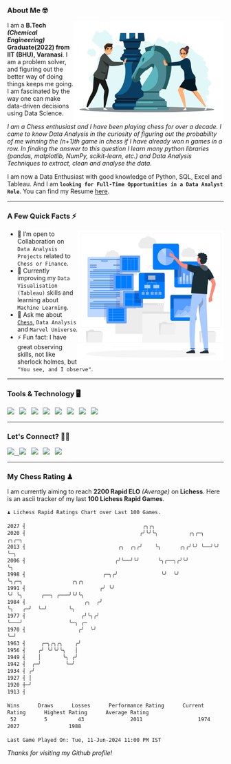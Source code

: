 ### About Me 🤓
<img align="right" alt="Coding" width="350" src="https://github.com/Laxman-Lakhan/Laxman-Lakhan/blob/master/Assets/Chess_Vector.jpg">   

I am a **B.Tech** _**(Chemical Engineering)**_ **Graduate(2022) from IIT (BHU), Varanasi**. I am a problem solver, and figuring out the better way of doing things keeps me going. I am fascinated by the way one can make data-driven decisions using Data Science. 

_I am a Chess enthusiast and I have been playing chess for over a decade. I came to know Data Analysis in the curiosity of figuring out the probability of me winning the (n+1)th game in chess if I have already won n games in a row. In finding the answer to this question I learn many python libraries (pandas, matplotlib, NumPy, scikit-learn, etc.) and Data Analysis Techniques to extract, clean and analyse the data._

I am now a Data Enthusiast with good knowledge of Python, SQL, Excel and Tableau. And I am **`looking for Full-Time Opportunities in a Data Analyst Role`**. You can find my Resume
 [here](https://drive.google.com/file/d/1UIOoogRLj5eGQFQBkuvMmTISZVdl2Ok7/view?usp=sharing).


---

### A Few Quick Facts ⚡️
<img align="right" alt="Coding" width="340" src="https://github.com/Laxman-Lakhan/Laxman-Lakhan/blob/master/Assets/Data_Vector.jpg">   

- 🤝 I’m open to Collaboration on `Data Analysis Projects` related to `Chess or Finance`.
- 📖 Currently improving my `Data Visualisation (Tableau)` skills and learning about `Machine Learning`.
- 💬 Ask me about [`Chess`](https://lichess.org/@/YourKingIsInDanger), `Data Analysis` and `Marvel Universe`.
- ⚡️ Fun fact: I have great observing skills, not like sherlock holmes, but `"You see, and I observe"`.

---
### Tools & Technology 🖥

<img src="https://img.shields.io/badge/Python-white?logo=Python&logoColor=ColorName&style=ShieldStyle" /> &nbsp;
<img src="https://img.shields.io/badge/MySQL-white?logo=MySQL&logoColor=ColorName&style=ShieldStyle" /> &nbsp;
<img src="https://img.shields.io/badge/Tableau-white?logo=Tableau&logoColor=ColorName&style=ShieldStyle" /> &nbsp;
<img src="https://img.shields.io/badge/Excel-white?logo=Microsoft+Excel&logoColor=196F3D&style=ShieldStyle" /> &nbsp;
<img src="https://img.shields.io/badge/Jupyter-white?logo=Jupyter&logoColor=ColorName&style=ShieldStyle" /> &nbsp;
<img src="https://img.shields.io/badge/pandas-white?logo=Pandas&logoColor=000080&style=ShieldStyle" /> &nbsp;
<img src="https://img.shields.io/badge/numpy-white?logo=Numpy&logoColor=85C1E9&style=ShieldStyle" /> &nbsp;
<img src="https://img.shields.io/badge/scikit learn-white?logo=Scikit+Learn&logoColor=ColorName&style=ShieldStyle" /> &nbsp;



---

### Let's Connect? 🫳🏻

<a href="mailto:laxmansingh.lakhan@gmail.com"> <img src="https://img.icons8.com/fluent/48/000000/gmail.png" width="3.5%"/> &nbsp;
[<img src="https://img.icons8.com/color/48/000000/linkedin.png" width="3.5%"/>](https://www.linkedin.com/in/laxman-lakhan/)  &nbsp;
[<img src="https://img.icons8.com/fluent/48/000000/facebook-new.png" width="3.5%"/>](https://www.facebook.com/s.laxmanlakhan/)  &nbsp;
[<img src="https://img.icons8.com/fluent/48/000000/instagram-new.png" width="3.5%"/>](https://www.instagram.com/laxman.lakhan/)  &nbsp;
[<img src="https://img.icons8.com/color/48/000000/twitter.png" width="3.5%"/>](https://twitter.com/laxman__lakhan)  &nbsp;

 ---
  
### My Chess Rating ♟
  
I am currently aiming to reach **2200 Rapid ELO** *(Average)* on **Lichess**. Here is an ascii tracker of my last **100 Lichess Rapid Games**.

  ```
  ♟︎ 𝙻𝚒𝚌𝚑𝚎𝚜𝚜 Rapid 𝚁𝚊𝚝𝚒𝚗𝚐𝚜 𝙲𝚑𝚊𝚛𝚝 𝚘𝚟𝚎𝚛 𝙻𝚊𝚜𝚝 𝟷00 𝙶𝚊𝚖𝚎𝚜.
  
2027 ┤                                      ╭╮╭╮
2020 ┤                                     ╭╯╰╯╰╮          ╭╮╭─╮  ╭╮╭─╮
2013 ┤                              ╭╮  ╭╮╭╯    ╰╮      ╭╮╭╯╰╯ ╰──╯╰╯ ╰─╮
2006 ┤                             ╭╯╰──╯╰╯      ╰╮╭──╮╭╯╰╯             ╰╮
1998 ┤                         ╭─╮╭╯              ╰╯  ╰╯                 ╰╮╭─╮                ╭╮╭╮
1991 ┤                        ╭╯ ╰╯                                       ╰╯ ╰╮      ╭──╮ ╭───╯╰╯╰╮
1984 ┤                   ╭╮  ╭╯                                               ╰╮   ╭─╯  ╰─╯       ╰╮
1977 ┤                  ╭╯╰╮╭╯                                                 ╰───╯               ╰─╮ ╭─
1970 ┤                 ╭╯  ╰╯                                                                        ╰─╯
1963 ┤     ╭─╮╭╮╭╮    ╭╯
1956 ┤    ╭╯ ╰╯╰╯╰╮   │
1949 ┤    │       ╰╮ ╭╯
1942 ┤  ╭─╯        ╰─╯
1934 ┤ ╭╯
1927 ┤ │
1920 ┼─╯
1913 ┤ 

Wins      Draws      Losses      Performance Rating      Current Rating      Highest Rating      Average Rating
   52         5          43               2011                  1974                2027                1988     

Last Game Played On: Tue, 11-Jun-2024 11:00 PM IST
  ```
  
  
*Thanks for visiting my Github profile!*
